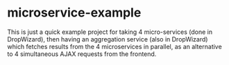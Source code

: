 microservice-example
====================
This is just a quick example project for taking 4 micro-services (done in DropWizard), then having an
aggregation service (also in DropWizard) which fetches results from the 4 microservices in parallel,
as an alternative to 4 simultaneous AJAX requests from the frontend. 
